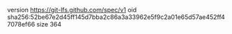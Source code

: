 version https://git-lfs.github.com/spec/v1
oid sha256:52be67e2d45ff145d7bba2c86a3a33962e5f9c2a01e65d57ae452ff47078ef66
size 364
